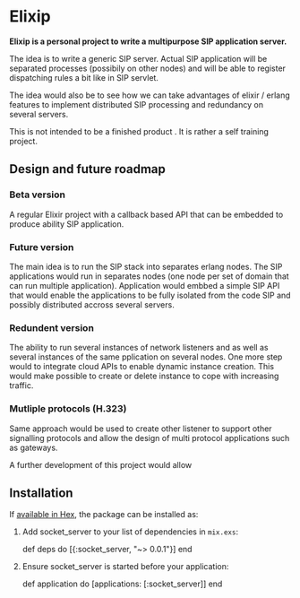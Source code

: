 # Elixip

**Elixip is a personal project to write a multipurpose SIP application server.**

The idea is to write a generic SIP server. Actual SIP application will be separated
processes (possibily on other nodes) and will be able to register dispatching rules
a bit like in SIP servlet.

The idea would also be to see how we can take advantages of elixir / erlang features
to implement distributed SIP processing and redundancy on several servers.

This is not intended to be a finished product . It is rather a self training project.

## Design and future roadmap

### Beta version

A regular Elixir project with a callback based API that can be embedded to produce ability
SIP application.

### Future version

The main idea is to run the SIP stack into separates erlang nodes. The SIP applications
would run in separates nodes (one node per set of domain that can run multiple application).
Application would embbed a simple SIP API that would enable the applications to be fully
isolated from the code SIP and possibly distributed accross several servers.

### Redundent version

The ability to run several instances of network listeners and as well as several instances
of the same pplication on several nodes. One more step would to integrate cloud APIs to enable
dynamic instance creation. This would make possible to create or delete instance to cope with
increasing traffic.

### Mutliple protocols (H.323)

Same approach would be used to create other listener to support other signalling protocols
and allow the design of multi protocol applications such as gateways.

A further development of this project would allow

## Installation

If [available in Hex](https://hex.pm/docs/publish), the package can be installed as:

  1. Add socket_server to your list of dependencies in `mix.exs`:

        def deps do
          [{:socket_server, "~> 0.0.1"}]
        end

  2. Ensure socket_server is started before your application:

        def application do
          [applications: [:socket_server]]
        end
